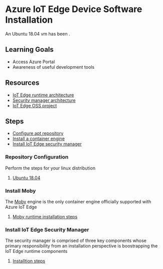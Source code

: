 # Azure IoT Edge Device Software Installation
An Ubuntu 18.04 vm has been .

## Learning Goals
* Access Azure Portal
* Awareness of useful development tools

## Resources
* [IoT Edge runtime architecture](https://docs.microsoft.com/en-us/azure/iot-edge/iot-edge-runtime)
* [Security manager architecture](https://docs.microsoft.com/en-us/azure/iot-edge/iot-edge-security-manager)
* [IoT Edge OSS project](https://github.com/Azure/iotedge)

## Steps
* [Configure apt repository](#repository-configuration)
* [Install a container engine](#install-moby)
* [Install IoT Edge security manager](#install-iot-edge-security-manager)

### Repository Configuration
Perform the steps for your linux distribution
1. [Ubuntu 18.04](https://docs.microsoft.com/en-us/azure/iot-edge/how-to-install-iot-edge?tabs=linux#prerequisites)

### Install Moby
The [Moby](https://mobyproject.org/) engine is the only container engine officially supported with Azure IoT Edge
1. [Moby runtime installation steps](https://docs.microsoft.com/en-us/azure/iot-edge/how-to-install-iot-edge?tabs=linux#install-a-container-engine) 

### Install IoT Edge Security Manager
The security manager is comprised of three key components whose primary responsibility from an installation perspective is boostrapping the IoT Edge runtime components
1. [Installtion steps](https://docs.microsoft.com/en-us/azure/iot-edge/how-to-install-iot-edge?tabs=linux#install-the-iot-edge-security-daemon)

